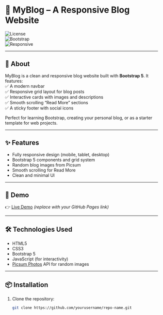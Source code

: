# 🚀 MyBlog – A Responsive Blog Website

![License](https://img.shields.io/badge/license-MIT-blue.svg)  
![Bootstrap](https://img.shields.io/badge/Bootstrap-5.x-purple)  
![Responsive](https://img.shields.io/badge/Responsive-Yes-brightgreen)

---

## 📖 About
MyBlog is a clean and responsive blog website built with **Bootstrap 5**. It features:  
✅ A modern navbar  
✅ Responsive grid layout for blog posts  
✅ Interactive cards with images and descriptions  
✅ Smooth scrolling “Read More” sections  
✅ A sticky footer with social icons  

Perfect for learning Bootstrap, creating your personal blog, or as a starter template for web projects.

---

## ✨ Features
- Fully responsive design (mobile, tablet, desktop)
- Bootstrap 5 components and grid system
- Random blog images from Picsum
- Smooth scrolling for Read More
- Clean and minimal UI

---

## 🚀 Demo
👉 [Live Demo](https://yourusername.github.io/repo-name) *(replace with your GitHub Pages link)*  

---

## 🛠️ Technologies Used
- HTML5
- CSS3
- Bootstrap 5
- JavaScript (for interactivity)
- [Picsum Photos](https://picsum.photos/) API for random images

---

## 📦 Installation

1. Clone the repository:
   ```bash
   git clone https://github.com/yourusername/repo-name.git
